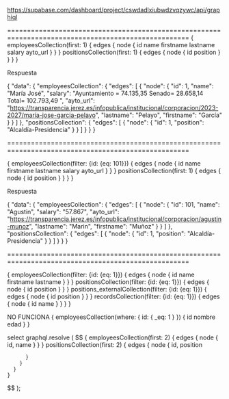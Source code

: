 https://supabase.com/dashboard/project/cswdadlxiubwdzvqzywc/api/graphiql


====================================================================================================
{
    employeesCollection(first: 1) {
      edges {
        node {
          id
          name
          firstname
          lastname
          salary
          ayto_url
        }
      }
    }
    positionsCollection(first: 1) {
      edges {
        node {
          id
          position
        }
      }
    }
  }


  Respuesta

  {
    "data": {
      "employeesCollection": {
        "edges": [
          {
            "node": {
              "id": 1,
              "name": "María José",
              "salary": "Ayuntamiento = 74.135,35 Senado= 28.658,14 Total= 102.793,49  ",
              "ayto_url": "https://transparencia.jerez.es/infopublica/institucional/corporacion/2023-2027/maria-jose-garcia-pelayo",
              "lastname": "Pelayo",
              "firstname": "García"
            }
          }
        ]
      },
      "positionsCollection": {
        "edges": [
          {
            "node": {
              "id": 1,
              "position": "Alcaldía-Presidencia"
            }
          }
        ]
      }
    }
  }

====================================================================================================

{
    employeesCollection(filter: {id: {eq: 101}}) {
      edges {
        node {
          id
          name
          firstname
          lastname
          salary
          ayto_url
        }
      }
    }
    positionsCollection(first: 1) {
      edges {
        node {
          id
          position
        }
      }
    }
  }


  Respuesta

{
  "data": {
    "employeesCollection": {
      "edges": [
        {
          "node": {
            "id": 101,
            "name": "Agustin",
            "salary": "57.867",
            "ayto_url": "https://transparencia.jerez.es/infopublica/institucional/corporacion/agustin-munoz",
            "lastname": "Marin",
            "firstname": "Muñoz"
          }
        }
      ]
    },
    "positionsCollection": {
      "edges": [
        {
          "node": {
            "id": 1,
            "position": "Alcaldía-Presidencia"
          }
        }
      ]
    }
  }
}


  ====================================================================================================

{
  employeesCollection(filter: {id: {eq: 1}}) {
    edges {
      node {
        id
        name
        firstname
        lastname
      }
    }
  }
  positionsCollection(filter: {id: {eq: 1}}) {
    edges {
      node {
        id
        position
      }
    }
  }
  positions_externalCollection(filter: {id: {eq: 1}}) {
    edges {
      node {
        id
        position
      }
    }
  }
  recordsCollection(filter: {id: {eq: 1}}) {
    edges {
      node {
        id
        name
      }
    }
  }
}




NO FUNCIONA
{
    employeesCollection(where: { id: { _eq: 1 } }) {
        id
        nombre
        edad
    }
}



select
  graphql.resolve (
    $$
    {
      employeesCollection(first: 2) {
        edges {
          node {
            id,
            name
          }
        }
      }
        positionsCollection(first: 2) {
        edges {
          node {
            id, position
            
          }
        }
      }
    }
  $$
  );
